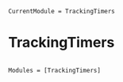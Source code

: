 ```@meta
CurrentModule = TrackingTimers
```

# TrackingTimers

```@index
```

```@autodocs
Modules = [TrackingTimers]
```
